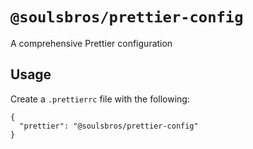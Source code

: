 # `@soulsbros/prettier-config`

A comprehensive Prettier configuration

## Usage

Create a `.prettierrc` file with the following:

```
{
  "prettier": "@soulsbros/prettier-config"
}
```
